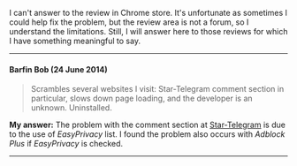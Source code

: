 I can't answer to the review in Chrome store. It's unfortunate as sometimes I could help fix the problem, but the review area is not a forum, so I understand the limitations. Still, I will answer here to those reviews for which I have something meaningful to say.

***

#### Barfin Bob (24 June 2014)
> Scrambles several websites I visit: Star-Telegram comment section in particular, slows down page loading, and the developer is an unknown. Uninstalled.

**My answer:** The problem with the comment section at [Star-Telegram](http://www.star-telegram.com/) is due to the use of _EasyPrivacy_ list. I found the problem also occurs with _Adblock Plus_ if _EasyPrivacy_ is checked.

***